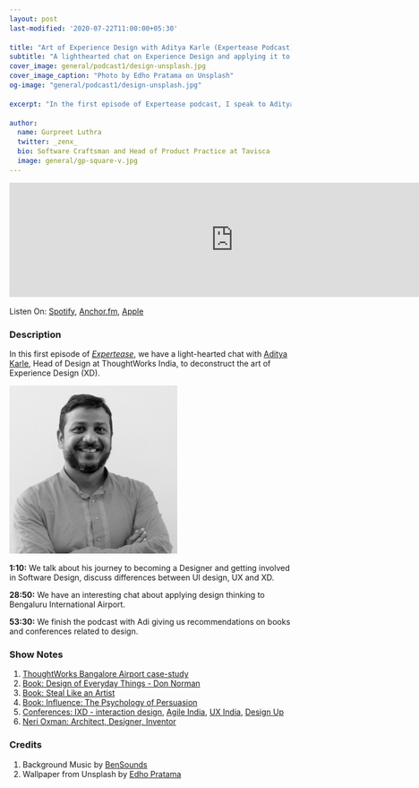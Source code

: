 ```yaml
---
layout: post
last-modified: '2020-07-22T11:00:00+05:30'

title: "Art of Experience Design with Aditya Karle (Expertease Podcast)"
subtitle: "A lighthearted chat on Experience Design and applying it to Bengaluru Airport"
cover_image: general/podcast1/design-unsplash.jpg
cover_image_caption: "Photo by Edho Pratama on Unsplash"
og-image: "general/podcast1/design-unsplash.jpg"

excerpt: "In the first episode of Expertease podcast, I speak to Aditya Karle - Head of Design at ThoughtWorks India about Experience Design and applying design thinking to Bengaluru International Airport."

author:
  name: Gurpreet Luthra
  twitter: _zenx_
  bio: Software Craftsman and Head of Product Practice at Tavisca
  image: general/gp-square-v.jpg
---
```



<iframe src="https://anchor.fm/expertease/embed/episodes/Episode-1---Art-of-Experience-Design-with-Aditya-Karle-Expertease-eh360u/a-a2ormjc" height="204px" width="800px" frameborder="0" scrolling="no"></iframe>

Listen On: [Spotify](https://open.spotify.com/episode/2QTq4UjyQoWx5jOZbgRQXr), [Anchor.fm](https://anchor.fm/expertease), [Apple](https://podcasts.apple.com/in/podcast/expertease/id1524690855)

### Description
In this first episode of [_Expertease_](https://anchor.fm/expertease), we have a light-hearted chat with [Aditya Karle](https://www.linkedin.com/in/adityakarle/), Head of Design at ThoughtWorks India, to deconstruct the art of Experience Design (XD). 

<img src="/images/general/podcast1/aditya-karle.jpeg" alt="Aditya Karle" style="width: 300px;"/>

**1:10:** We talk about his journey to becoming a Designer and getting involved in Software Design, discuss differences between UI design, UX and XD. 

**28:50:** We have an interesting chat about applying design thinking to Bengaluru International Airport.  

**53:30:** We finish the podcast with Adi giving us recommendations on books and conferences related to design.

### Show Notes

1. [ThoughtWorks Bangalore Airport case-study](https://www.thoughtworks.com/clients/bial)
2. [Book: Design of Everyday Things - Don Norman](https://www.amazon.in/dp/B06XCCZJ4L/ref=dp-kindle-redirect?_encoding=UTF8&btkr=1)
3. [Book: Steal Like an Artist](https://www.amazon.in/Steal-Like-Artist-Austin-Kleon/dp/0761169253) 
4. [Book: Influence: The Psychology of Persuasion](https://www.amazon.in/Influence-Psychology-Persuasion-Business-Essentials-ebook/dp/B002BD2UUC/ref=tmm_kin_swatch_0?_encoding=UTF8&qid=&sr=)
5.  [Conferences: IXD - interaction design](https://interaction20.ixda.org/), [Agile India](https://2020.agileindia.org/), [UX India](https://www.ux-india.org/), [Design Up](https://designup.io/attend/)
6.  [Neri Oxman: Architect, Designer, Inventor](https://neri.media.mit.edu/neri-oxman.html)

### Credits

1. Background Music by [BenSounds](https://www.bensound.com/royalty-free-music)
2. Wallpaper from Unsplash by [Edho Pratama](https://unsplash.com/photos/T6fDN60bMWY) 


